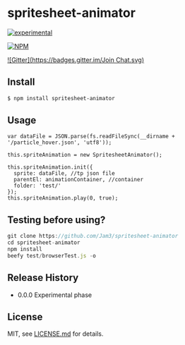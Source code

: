 # spritesheet-animator

[![experimental](http://badges.github.io/stability-badges/dist/experimental.svg)](http://github.com/badges/stability-badges)

[![NPM](https://nodei.co/npm/spritesheet-animator.png)](https://www.npmjs.com/package/spritesheet-animator)

[![Gitter](https://badges.gitter.im/Join Chat.svg)](https://gitter.im/Jam3/spritesheet-animator?utm_source=badge&utm_medium=badge&utm_campaign=pr-badge&utm_content=badge)


## Install

```bash
$ npm install spritesheet-animator
```

## Usage

```
var dataFile = JSON.parse(fs.readFileSync(__dirname + '/particle_hover.json', 'utf8'));

this.spriteAnimation = new SpritesheetAnimator();

this.spriteAnimation.init({
  sprite: dataFile,	//tp json file
  parentEl: animationContainer, //container
  folder: 'test/'
});
this.spriteAnimation.play(0, true);
```

## Testing before using?

```js
git clone https://github.com/Jam3/spritesheet-animator
cd spritesheet-animator
npm install
beefy test/browserTest.js -o
```

## Release History

* 0.0.0 Experimental phase


## License

MIT, see [LICENSE.md](http://github.com/miguelmoraleda/moduleTest/blob/master/LICENSE.md) for details.
